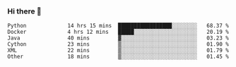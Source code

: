 ### Hi there 👋

<!--START_SECTION:qoiuy-->

```text
Python             14 hrs 15 mins  █████████████████░░░░░░░░   68.37 %
Docker             4 hrs 12 mins   █████░░░░░░░░░░░░░░░░░░░░   20.19 %
Java               40 mins         ▓░░░░░░░░░░░░░░░░░░░░░░░░   03.23 %
Cython             23 mins         ▒░░░░░░░░░░░░░░░░░░░░░░░░   01.90 %
XML                22 mins         ▒░░░░░░░░░░░░░░░░░░░░░░░░   01.79 %
Other              18 mins         ▒░░░░░░░░░░░░░░░░░░░░░░░░   01.45 %
```

<!--END_SECTION:qoiuy-->

<!--
**Qoiuy/Qoiuy** is a ✨ _special_ ✨ repository because its `README.md` (this file) appears on your GitHub profile.

Here are some ideas to get you started:

- 🔭 I’m currently working on ...
- 🌱 I’m currently learning ...
- 👯 I’m looking to collaborate on ...
- 🤔 I’m looking for help with ...
- 💬 Ask me about ...
- 📫 How to reach me: ...
- 😄 Pronouns: ...
- ⚡ Fun fact: ...
-->
